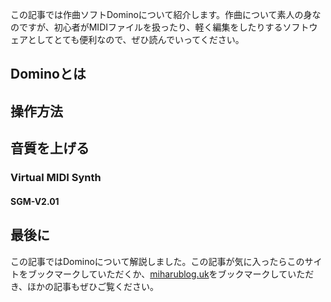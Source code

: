 この記事では作曲ソフトDominoについて紹介します。作曲について素人の身なのですが、初心者がMIDIファイルを扱ったり、軽く編集をしたりするソフトウェアとしてとても便利なので、ぜひ読んでいってください。

## Dominoとは

## 操作方法

## 音質を上げる

### Virtual MIDI Synth

#### SGM-V2.01

## 最後に
この記事ではDominoについて解説しました。この記事が気に入ったらこのサイトをブックマークしていただくか、[miharublog.uk](https://miharublog.uk)をブックマークしていただき、ほかの記事もぜひご覧ください。
